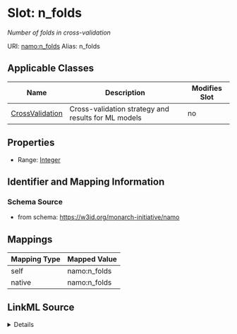 

# Slot: n_folds 


_Number of folds in cross-validation_





URI: [namo:n_folds](https://w3id.org/monarch-initiative/namo/n_folds)
Alias: n_folds

<!-- no inheritance hierarchy -->





## Applicable Classes

| Name | Description | Modifies Slot |
| --- | --- | --- |
| [CrossValidation](CrossValidation.md) | Cross-validation strategy and results for ML models |  no  |






## Properties

* Range: [Integer](Integer.md)




## Identifier and Mapping Information






### Schema Source


* from schema: https://w3id.org/monarch-initiative/namo




## Mappings

| Mapping Type | Mapped Value |
| ---  | ---  |
| self | namo:n_folds |
| native | namo:n_folds |




## LinkML Source

<details>
```yaml
name: n_folds
description: Number of folds in cross-validation
from_schema: https://w3id.org/monarch-initiative/namo
rank: 1000
alias: n_folds
owner: CrossValidation
domain_of:
- CrossValidation
range: integer

```
</details>